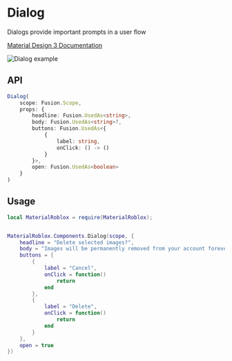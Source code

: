 # Dialog
Dialogs provide important prompts in a user flow

[Material Design 3 Documentation](https://m3.material.io/components/dialogs)

![Dialog example](https://firebasestorage.googleapis.com/v0/b/design-spec/o/projects%2Fgoogle-material-3%2Fimages%2Fm8sfcqhr-03_do.png?alt=media&token=3655fc78-54b9-44f6-a239-d93670bb087e)

## API
```typescript
Dialog(
    scope: Fusion.Scope,
    props: {
		headline: Fusion.UsedAs<string>,
		body: Fusion.UsedAs<string>?,
		buttons: Fusion.UsedAs<{
			{ 
				label: string,
				onClick: () -> ()
			}	
		}>,
		open: Fusion.UsedAs<boolean>
	}
)
```

## Usage
```lua
local MaterialRoblox = require(MaterialRoblox);


MaterialRoblox.Components.Dialog(scope, {
    headline = "Delete selected images?",
    body = "Images will be permanently removed from your account forever",
    buttons = {
        {
            label = "Cancel",
            onClick = function()
                return
            end
        },
        {
            label = "Delete",
            onClick = function()
                return
            end
        }
    },
    open = true
})
```
